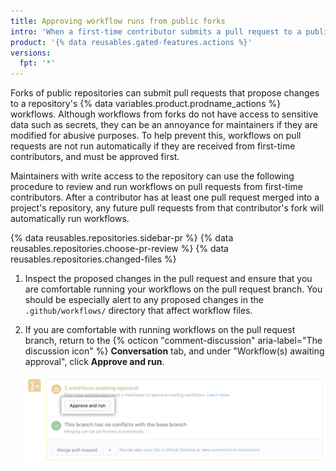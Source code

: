 ```yaml
---
title: Approving workflow runs from public forks
intro: 'When a first-time contributor submits a pull request to a public repository, a maintainer with write access must approve any workflow runs.'
product: '{% data reusables.gated-features.actions %}'
versions:
  fpt: '*'
---
```


Forks of public repositories can submit pull requests that propose changes to a repository's {% data variables.product.prodname_actions %} workflows. Although workflows from forks do not have access to sensitive data such as secrets, they can be an annoyance for maintainers if they are modified for abusive purposes. To help prevent this, workflows on pull requests are not run automatically if they are received from first-time contributors, and must be approved first.

Maintainers with write access to the repository can use the following procedure to review and run workflows on pull requests from first-time contributors. After a contributor has at least one pull request merged into a project's repository, any future pull requests from that contributor's fork will automatically run workflows.

{% data reusables.repositories.sidebar-pr %}
{% data reusables.repositories.choose-pr-review %}
{% data reusables.repositories.changed-files %}
1. Inspect the proposed changes in the pull request and ensure that you are comfortable running your workflows on the pull request branch. You should be especially alert to any proposed changes in the `.github/workflows/` directory that affect workflow files.
1. If you are comfortable with running workflows on the pull request branch, return to the {% octicon "comment-discussion" aria-label="The discussion icon" %} **Conversation** tab, and under "Workflow(s) awaiting approval", click **Approve and run**.

   ![Approve and run workflows](/assets/images/help/pull_requests/actions-approve-and-run-workflows-from-fork.png)
